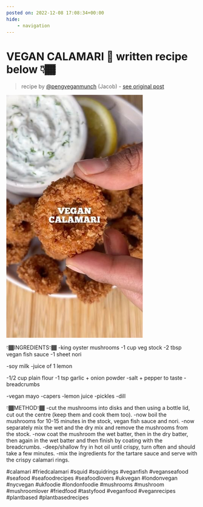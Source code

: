 ```yaml
---
posted on: 2022-12-08 17:08:34+00:00
hide:
    - navigation
---
```


# VEGAN CALAMARI 🦑 written recipe below 👇🏾  

> recipe by [@pengveganmunch](https://www.instagram.com/pengveganmunch/) 
(Jacob) - [see original post](https://instagram.com/p/Cl6iQ7SqWmX)

![](../img/pengveganmunch_08-12-2022_1712.png)


👇🏾INGREDIENTS👇🏾
-king oyster mushrooms
-1 cup veg stock
-2 tbsp vegan fish sauce
-1 sheet nori

-soy milk
-juice of 1 lemon

-1/2 cup plain flour
-1 tsp garlic + onion powder
-salt + pepper to taste
-breadcrumbs

-vegan mayo
-capers
-lemon juice
-pickles
-dill

👇🏾METHOD👇🏾
-cut the mushrooms into disks and then using a bottle lid, cut out the centre (keep them and cook them too).
-now boil the mushrooms for 10-15
minutes in the stock, vegan fish sauce and nori.
-now separately mix the wet and the dry mix and remove the mushrooms from the stock.
-now coat the mushroom the wet batter, then in the dry batter, then again in the wet batter and then finish by coating with the breadcrumbs.
-deep/shallow fry in hot oil until crispy, turn often and should take a few minutes.
-mix the ingredients for the tartare sauce and serve with the crispy calamari rings.

\#calamari \#friedcalamari \#squid \#squidrings \#veganfish \#veganseafood \#seafood \#seafoodrecipes \#seafoodlovers \#ukvegan \#londonvegan \#nycvegan \#ukfoodie \#londonfoodie \#mushrooms \#mushroom \#mushroomlover \#friedfood \#tastyfood \#veganfood \#veganrecipes \#plantbased \#plantbasedrecipes 